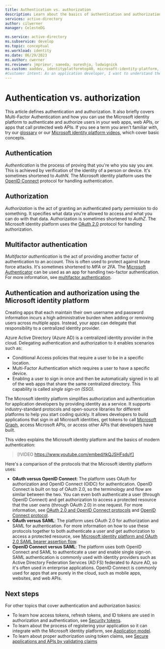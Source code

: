 ```yaml
---
title: Authentication vs. authorization
description: Learn about the basics of authentication and authorization in the Microsoft identity platform.
services: active-directory
author: cilwerner
manager: CelesteDG

ms.service: active-directory
ms.subservice: develop
ms.topic: conceptual
ms.workload: identity
ms.date: 06/29/2023
ms.author: cwerner
ms.reviewer: jmprieur, saeeda, sureshja, ludwignick
ms.custom: aaddev, identityplatformtop40, microsoft-identity-platform, scenarios:getting-started
#Customer intent: As an application developer, I want to understand the basic concepts of authentication and authorization in the Microsoft identity platform.
---
```


# Authentication vs. authorization

This article defines authentication and authorization. It also briefly covers Multi-Factor Authentication and how you can use the Microsoft identity platform to authenticate and authorize users in your web apps, web APIs, or apps that call protected web APIs. If you see a term you aren't familiar with, try our [glossary](developer-glossary.md) or our [Microsoft identity platform videos](identity-videos.md), which cover basic concepts.

## Authentication

*Authentication* is the process of proving that you're who you say you are. This is achieved by verification of the identity of a person or device. It's sometimes shortened to *AuthN*. The Microsoft identity platform uses the [OpenID Connect](https://openid.net/connect/) protocol for handling authentication.

## Authorization

*Authorization* is the act of granting an authenticated party permission to do something. It specifies what data you're allowed to access and what you can do with that data. Authorization is sometimes shortened to *AuthZ*. The Microsoft identity platform uses the [OAuth 2.0](https://oauth.net/2/) protocol for handling authorization.

## Multifactor authentication

*Multifactor authentication* is the act of providing another factor of authentication to an account. This is often used to protect against brute force attacks. It's sometimes shortened to *MFA* or *2FA*. The [Microsoft Authenticator](https://support.microsoft.com/account-billing/set-up-the-microsoft-authenticator-app-as-your-verification-method-33452159-6af9-438f-8f82-63ce94cf3d29) can be used as an app for handling two-factor authentication. For more information, see [multifactor authentication](../authentication/concept-mfa-howitworks.md).

## Authentication and authorization using the Microsoft identity platform

Creating apps that each maintain their own username and password information incurs a high administrative burden when adding or removing users across multiple apps. Instead, your apps can delegate that responsibility to a centralized identity provider.

Azure Active Directory (Azure AD) is a centralized identity provider in the cloud. Delegating authentication and authorization to it enables scenarios such as:

- Conditional Access policies that require a user to be in a specific location.
- Multi-Factor Authentication which requires a user to have a specific device.
- Enabling a user to sign in once and then be automatically signed in to all of the web apps that share the same centralized directory. This capability is called *single sign-on (SSO)*.

The Microsoft identity platform simplifies authorization and authentication for application developers by providing identity as a service. It supports industry-standard protocols and open-source libraries for different platforms to help you start coding quickly. It allows developers to build applications that sign in all Microsoft identities, get tokens to call [Microsoft Graph](https://developer.microsoft.com/graph/), access Microsoft APIs, or access other APIs that developers have built.

This video explains the Microsoft identity platform and the basics of modern authentication: 

> [!VIDEO https://www.youtube.com/embed/tkQJSHFsduY]

Here's a comparison of the protocols that the Microsoft identity platform uses:

* **OAuth versus OpenID Connect**: The platform uses OAuth for authorization and OpenID Connect (OIDC) for authentication. OpenID Connect is built on top of OAuth 2.0, so the terminology and flow are similar between the two. You can even both authenticate a user (through OpenID Connect) and get authorization to access a protected resource that the user owns (through OAuth 2.0) in one request. For more information, see [OAuth 2.0 and OpenID Connect protocols](./v2-protocols.md) and [OpenID Connect protocol](v2-protocols-oidc.md).
* **OAuth versus SAML**: The platform uses OAuth 2.0 for authorization and SAML for authentication. For more information on how to use these protocols together to both authenticate a user and get authorization to access a protected resource, see [Microsoft identity platform and OAuth 2.0 SAML bearer assertion flow](./scenario-token-exchange-saml-oauth.md).
* **OpenID Connect versus SAML**: The platform uses both OpenID Connect and SAML to authenticate a user and enable single sign-on. SAML authentication is commonly used with identity providers such as Active Directory Federation Services (AD FS) federated to Azure AD, so it's often used in enterprise applications. OpenID Connect is commonly used for apps that are purely in the cloud, such as mobile apps, websites, and web APIs.

## Next steps

For other topics that cover authentication and authorization basics:

* To learn how access tokens, refresh tokens, and ID tokens are used in authorization and authentication, see [Security tokens](security-tokens.md).
* To learn about the process of registering your application so it can integrate with the Microsoft identity platform, see [Application model](application-model.md).
* To learn about proper authorization using token claims, see [Secure applications and APIs by validating claims](./claims-validation.md)
